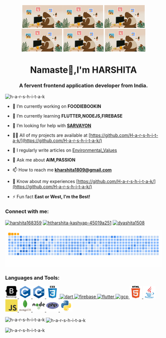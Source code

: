 <div align="center">
<!--   https://tenor.com/bCCkQ.gif -->
 <img width="130",height="25" ,object-fit= "contain", src="https://github.com/H-a-r-s-h-i-t-a-k/FOODIEBOOKIN/blob/day1/assets/images/forgotpassword/giphy-1.gif"  /><img width="130",height="25" ,object-fit= "contain", src="https://github.com/H-a-r-s-h-i-t-a-k/FOODIEBOOKIN/blob/day1/assets/images/forgotpassword/giphy-1.gif"  /> <img width="130",height="25" ,object-fit= "contain", src="https://github.com/H-a-r-s-h-i-t-a-k/FOODIEBOOKIN/blob/day1/assets/images/forgotpassword/giphy-1.gif"  /> <img width="130",height="25" ,object-fit= "contain", src="https://github.com/H-a-r-s-h-i-t-a-k/FOODIEBOOKIN/blob/day1/assets/images/forgotpassword/giphy-1.gif"  /> <img width="130",height="25" ,object-fit= "contain", src="https://github.com/H-a-r-s-h-i-t-a-k/FOODIEBOOKIN/blob/day1/assets/images/forgotpassword/giphy-1.gif"  /> <img width="130",height="25" ,object-fit= "contain", src="https://github.com/H-a-r-s-h-i-t-a-k/FOODIEBOOKIN/blob/day1/assets/images/forgotpassword/giphy-1.gif"  />
<!--   <img width="40",height="10", src="https://media.giphy.com/media/MT5UUV1d4CXE2A37Dg/giphy.gif"  /> -->
</div>

<h1 align="center">Namaste🙏,I'm HARSHITA</h1>
<h3 align="center">A fervent frontend application developer from India.</h3>

<p align="left"> <img src="https://komarev.com/ghpvc/?username=h-a-r-s-h-i-t-a-k&label=Profile%20views&color=0e75b6&style=flat" alt="h-a-r-s-h-i-t-a-k" /> </p>

<!--<p align="left"> <a href="https://github.com/ryo-ma/github-profile-trophy"><img src="https://github-profile-trophy.vercel.app/?username=h-a-r-s-h-i-t-a-k" alt="h-a-r-s-h-i-t-a-k" /></a> </p> -->

- 🔭 I’m currently working on **FOODIEBOOKIN**

- 🌱 I’m currently learning **FLUTTER,NODEJS,FIREBASE**

<!--- 👯 I’m looking to collaborate on **STOPOLLUTION**-->

- 🤝 I’m looking for help with [**SARVAYON**](https://github.com/H-a-r-s-h-i-t-a-k/Sarvayon/)

- 👨‍💻 All of my projects are available at [https://github.com/H-a-r-s-h-i-t-a-k/](https://github.com/H-a-r-s-h-i-t-a-k/)

- 📝 I regularly write articles on [Environmental_Values](Environmental_Values)

- 💬 Ask me about **AIM,PASSION**

- 📫 How to reach me **kharshita1809@gmail.com**

- 📄 Know about my experiences [https://github.com/H-a-r-s-h-i-t-a-k/](https://github.com/H-a-r-s-h-i-t-a-k/)

- ⚡ Fun fact **East or West, I'm the Best!**

<h3 align="left">Connect with me:</h3>
<p align="left">
<a href="https://twitter.com/harshita168359" target="blank"><img align="center" src="https://raw.githubusercontent.com/rahuldkjain/github-profile-readme-generator/master/src/images/icons/Social/twitter.svg" alt="harshita168359" height="30" width="40" /></a>
<a href="https://linkedin.com/in/htharshita-kashyap-45019a251" target="blank"><img align="center" src="https://raw.githubusercontent.com/rahuldkjain/github-profile-readme-generator/master/src/images/icons/Social/linked-in-alt.svg" alt="htharshita-kashyap-45019a251" height="30" width="40" /></a>
<a href="https://instagram.com/dyashita1508" target="blank"><img align="center" src="https://raw.githubusercontent.com/rahuldkjain/github-profile-readme-generator/master/src/images/icons/Social/instagram.svg" alt="dyashita1508" height="30" width="40" /></a>
</p>
<p align="center">
  <img  src="https://github.com/Matrix278/Matrix278/raw/output/ocean.gif" alt="snake">
</p>
<h3 align="left">Languages and Tools:</h3>
<p align="left"> <a href="https://getbootstrap.com" target="_blank" rel="noreferrer"> <img src="https://raw.githubusercontent.com/devicons/devicon/master/icons/bootstrap/bootstrap-plain-wordmark.svg" alt="bootstrap" width="40" height="40"/> </a> <a href="https://www.cprogramming.com/" target="_blank" rel="noreferrer"> <img src="https://raw.githubusercontent.com/devicons/devicon/master/icons/c/c-original.svg" alt="c" width="40" height="40"/> </a> <a href="https://www.w3schools.com/cpp/" target="_blank" rel="noreferrer"> <img src="https://raw.githubusercontent.com/devicons/devicon/master/icons/cplusplus/cplusplus-original.svg" alt="cplusplus" width="40" height="40"/> </a> <a href="https://www.w3schools.com/css/" target="_blank" rel="noreferrer"> <img src="https://raw.githubusercontent.com/devicons/devicon/master/icons/css3/css3-original-wordmark.svg" alt="css3" width="40" height="40"/> </a> <a href="https://dart.dev" target="_blank" rel="noreferrer"> <img src="https://www.vectorlogo.zone/logos/dartlang/dartlang-icon.svg" alt="dart" width="40" height="40"/> </a> <a href="https://firebase.google.com/" target="_blank" rel="noreferrer"> <img src="https://www.vectorlogo.zone/logos/firebase/firebase-icon.svg" alt="firebase" width="40" height="40"/> </a> <a href="https://flutter.dev" target="_blank" rel="noreferrer"> <img src="https://www.vectorlogo.zone/logos/flutterio/flutterio-icon.svg" alt="flutter" width="40" height="40"/> </a> <a href="https://cloud.google.com" target="_blank" rel="noreferrer"> <img src="https://www.vectorlogo.zone/logos/google_cloud/google_cloud-icon.svg" alt="gcp" width="40" height="40"/> </a> <a href="https://www.w3.org/html/" target="_blank" rel="noreferrer"> <img src="https://raw.githubusercontent.com/devicons/devicon/master/icons/html5/html5-original-wordmark.svg" alt="html5" width="40" height="40"/> </a> <a href="https://www.java.com" target="_blank" rel="noreferrer"> <img src="https://raw.githubusercontent.com/devicons/devicon/master/icons/java/java-original.svg" alt="java" width="40" height="40"/> </a> <a href="https://developer.mozilla.org/en-US/docs/Web/JavaScript" target="_blank" rel="noreferrer"> <img src="https://raw.githubusercontent.com/devicons/devicon/master/icons/javascript/javascript-original.svg" alt="javascript" width="40" height="40"/> </a> <a href="https://www.mongodb.com/" target="_blank" rel="noreferrer"> <img src="https://raw.githubusercontent.com/devicons/devicon/master/icons/mongodb/mongodb-original-wordmark.svg" alt="mongodb" width="40" height="40"/> </a> <a href="https://nodejs.org" target="_blank" rel="noreferrer"> <img src="https://raw.githubusercontent.com/devicons/devicon/master/icons/nodejs/nodejs-original-wordmark.svg" alt="nodejs" width="40" height="40"/> </a> <a href="https://www.php.net" target="_blank" rel="noreferrer"> <img src="https://raw.githubusercontent.com/devicons/devicon/master/icons/php/php-original.svg" alt="php" width="40" height="40"/> </a> <a href="https://www.python.org" target="_blank" rel="noreferrer"> <img src="https://raw.githubusercontent.com/devicons/devicon/master/icons/python/python-original.svg" alt="python" width="40" height="40"/> </a> </p>

<p><img align="left" src="https://github-readme-stats.vercel.app/api/top-langs?username=h-a-r-s-h-i-t-a-k&show_icons=true&locale=en&layout=compact" alt="h-a-r-s-h-i-t-a-k" /></p>

<p>&nbsp;<img align="center" src="https://github-readme-stats.vercel.app/api?username=h-a-r-s-h-i-t-a-k&show_icons=true&locale=en" alt="h-a-r-s-h-i-t-a-k" /></p>
<p><img align="center" src="https://github-readme-streak-stats.herokuapp.com/?user=h-a-r-s-h-i-t-a-k&" alt="h-a-r-s-h-i-t-a-k" /></p>



